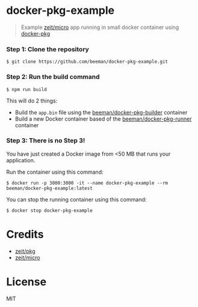 # docker-pkg-example

> Example [zeit/micro](https://github.com/zeit/micro) app running in small docker container using [docker-pkg](https://github.com/beeman/docker-pkg)


### Step 1: Clone the repository

    $ git clone https://github.com/beeman/docker-pkg-example.git

### Step 2: Run the build command

    $ npm run build

This will do 2 things:

- Build the `app.bin` file using the [beeman/docker-pkg-builder](https://hub.docker.com/r/beeman/docker-pkg-builder/) container
- Build a new Docker container based of the [beeman/docker-pkg-runner](https://hub.docker.com/r/beeman/docker-pkg-runner/) container

### Step 3: There is no Step 3!

You have just created a Docker image from <50 MB that runs your application.

Run the container using this command:

    $ docker run -p 3000:3000 -it --name docker-pkg-example --rm beeman/docker-pkg-example:latest

You can stop the running container using this command:

    $ docker stop docker-pkg-example

# Credits

- [zeit/pkg](https://github.com/zeit/pkg)
- [zeit/micro](https://github.com/zeit/micro)

# License

MIT

